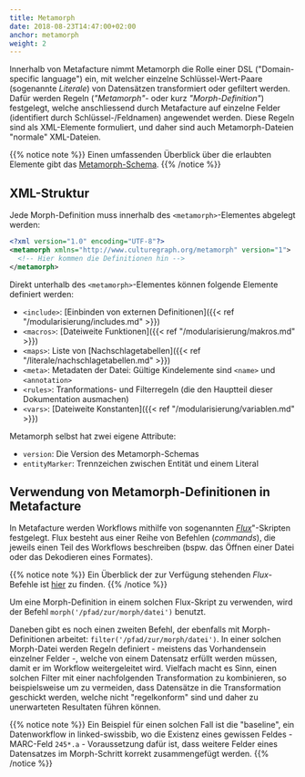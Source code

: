 ```yaml
---
title: Metamorph
date: 2018-08-23T14:47:00+02:00
anchor: metamorph
weight: 2
---
```


Innerhalb von Metafacture nimmt Metamorph die Rolle einer DSL
("Domain-specific language") ein, mit welcher einzelne Schlüssel-Wert-Paare
(sogenannte _Literale_) von Datensätzen transformiert oder gefiltert werden. Dafür werden Regeln (_"Metamorph"_- oder kurz _"Morph-Definition"_) festgelegt, welche anschliessend durch Metafacture auf einzelne Felder
(identifiert durch Schlüssel-/Feldnamen) angewendet werden. Diese Regeln
sind als XML-Elemente formuliert, und daher sind auch Metamorph-Dateien "normale" XML-Dateien.

{{% notice note %}}
Einen umfassenden Überblick über die erlaubten Elemente gibt das
[Metamorph-Schema](https://github.com/metafacture/metafacture-core/blob/master/metamorph/src/main/resources/schemata/metamorph.xsd).
{{% /notice %}}

## XML-Struktur

Jede Morph-Definition muss innerhalb des `<metamorph>`-Elementes abgelegt
werden:

```xml
<?xml version="1.0" encoding="UTF-8"?>
<metamorph xmlns="http://www.culturegraph.org/metamorph" version="1">
  <!-- Hier kommen die Definitionen hin -->
</metamorph>
```

Direkt unterhalb des `<metamorph>`-Elementes können folgende Elemente
definiert werden:

- `<include>`: [Einbinden von externen Definitionen]({{< ref
  "/modularisierung/includes.md" >}})
- `<macros>`: [Dateiweite Funktionen]({{< ref
  "/modularisierung/makros.md" >}})
- `<maps>`: Liste von [Nachschlagetabellen]({{< ref "/literale/nachschlagetabellen.md" >}})
- `<meta>`: Metadaten der Datei: Gültige Kindelemente sind `<name>` und
  `<annotation>`
- `<rules>`: Tranformations- und Filterregeln (die den Hauptteil dieser
  Dokumentation ausmachen)
- `<vars>`: [Dateiweite Konstanten]({{< ref
  "/modularisierung/variablen.md" >}})

Metamorph selbst hat zwei eigene Attribute:

- `version`: Die Version des Metamorph-Schemas
- `entityMarker`: Trennzeichen zwischen Entität und einem Literal


## Verwendung von Metamorph-Definitionen in Metafacture

In Metafacture werden Workflows mithilfe von sogenannten [_Flux_](https://github.com/metafacture/metafacture-core/wiki/Flux-user-guide)"-Skripten festgelegt. Flux besteht aus einer Reihe von Befehlen (_commands_), die jeweils einen Teil des Workflows beschreiben (bspw. das Öffnen einer Datei oder das Dekodieren eines Formates).

{{% notice note %}}
Ein Überblick der zur Verfügung stehenden _Flux_-Befehle ist [hier](https://github.com/linked-swissbib/mfWorkflows/tree/removed-mfrunner) zu finden.
{{% /notice %}}

Um eine Morph-Definition in einem solchen Flux-Skript zu verwenden, wird
der Befehl `morph('/pfad/zur/morph/datei')` benutzt. 

Daneben gibt es noch einen zweiten Befehl, der ebenfalls mit
Morph-Definitionen arbeitet: `filter('/pfad/zur/morph/datei')`. In einer
solchen Morph-Datei werden Regeln definiert - meistens das Vorhandensein einzelner
Felder -, welche von einem Datensatz erfüllt werden müssen, damit er im
Workflow weitergeleitet wird. Vielfach macht es Sinn, einen solchen Filter
mit einer nachfolgenden Transformation zu kombinieren, so beispielsweise
um zu vermeiden, dass Datensätze in die Transformation geschickt werden,
welche nicht "regelkonform" sind und daher zu unerwarteten Resultaten führen
können.

{{% notice note %}}
Ein Beispiel für einen solchen Fall ist die "baseline", ein
Datenworkflow in linked-swissbib, wo die Existenz eines gewissen Feldes -
MARC-Feld `245*.a` - Voraussetzung dafür ist, dass weitere Felder eines
Datensatzes im
Morph-Schritt korrekt zusammengefügt werden.
{{% /notice %}}
